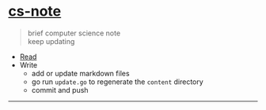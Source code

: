 [content]: https://mengxianbin.github.io/cs-note/content

# [cs-note][content]

> brief computer science note  
> keep updating  

* [Read][content]
* Write
    * add or update markdown files
    * go run `update.go` to regenerate the `content` directory
    * commit and push

---
